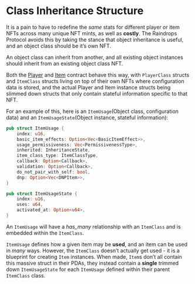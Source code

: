 # Class Inheritance Structure

It is a pain to have to redefine the _same_ stats for different player or item NFTs across many unique NFT mints, as well as **costly**. The Raindrops Protocol avoids this by taking the stance that object inheritance is useful, and an object class should be it’s own NFT.

An object class can inherit from another, and all existing object instances should inherit from an existing object class NFT.

Both the [Player](https://github.com/long-banana/raindrops-docs/blob/main/concepts/broken-reference/README.md) and [Item](https://github.com/long-banana/raindrops-docs/blob/main/concepts/broken-reference/README.md) contract behave this way, with `PlayerClass` structs and `ItemClass` structs living on top of their own NFTs where configuration data is stored, and the actual Player and Item instance structs being slimmed down structs that only contain stateful information specific to that NFT.

For an example of this, here is an `ItemUsage`(Object class, configuration data) and an `ItemUsageState`(Object instance, stateful information):

```rust
pub struct ItemUsage {
    index: u16,
    basic_item_effects: Option<Vec<BasicItemEffect>>,
    usage_permissiveness: Vec<PermissivenessType>,
    inherited: InheritanceState,
    item_class_type: ItemClassType,
    callback: Option<Callback>,
    validation: Option<Callback>,
    do_not_pair_with_self: bool,
    dnp: Option<Vec<DNPItem>>,
}

pub struct ItemUsageState {
    index: u16,
    uses: u64,
    activated_at: Option<u64>,
}
```

An `ItemUsage` will have a _has\_many_ relationship with an `ItemClass` and is embedded within the `ItemClass`.

`ItemUsage` defines how a given item may be **used**, and an item can be used in _many_ ways. However, the `ItemClass` doesn’t actually get used - it is a blueprint for creating `Item` instances. When made, `Item`s don’t all contain this massive struct in their PDAs, they instead contain a **single** trimmed down `ItemUsageState` for each `ItemUsage` defined within their parent `ItemClass` class.
